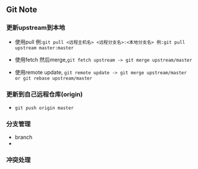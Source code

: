 ## Git Note

### 更新upstream到本地
* 使用pull 例:`git pull <远程主机名> <远程分支名>:<本地分支名> 例:git pull upstream master:master`

* 使用fetch 然后merge,`git fetch upstream -> git merge upstream/master`

* 使用remote update, `git remote update -> git merge upstream/master or git rebase upstream/master`


### 更新到自己远程仓库(origin)
* `git push origin master`


### 分支管理
* branch
* 


### 冲突处理

